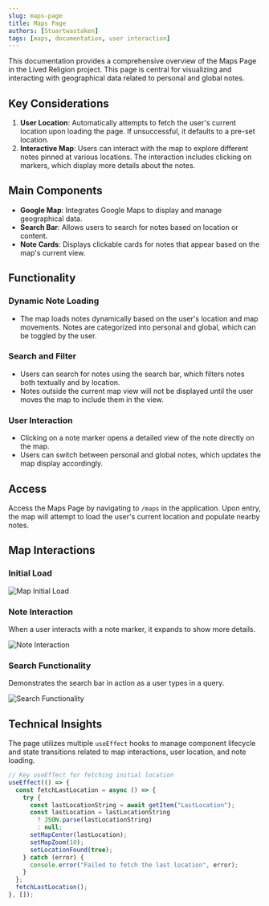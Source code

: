 ```yaml
---
slug: maps-page
title: Maps Page
authors: [Stuartwastaken]
tags: [maps, documentation, user interaction]
---
```


This documentation provides a comprehensive overview of the Maps Page in the Lived Religion project. This page is central for visualizing and interacting with geographical data related to personal and global notes.

## Key Considerations

1. **User Location**: Automatically attempts to fetch the user's current location upon loading the page. If unsuccessful, it defaults to a pre-set location.
1. **Interactive Map**: Users can interact with the map to explore different notes pinned at various locations. The interaction includes clicking on markers, which display more details about the notes.

## Main Components

- **Google Map**: Integrates Google Maps to display and manage geographical data.
- **Search Bar**: Allows users to search for notes based on location or content.
- **Note Cards**: Displays clickable cards for notes that appear based on the map's current view.

## Functionality

### Dynamic Note Loading

- The map loads notes dynamically based on the user's location and map movements. Notes are categorized into personal and global, which can be toggled by the user.

### Search and Filter

- Users can search for notes using the search bar, which filters notes both textually and by location.
- Notes outside the current map view will not be displayed until the user moves the map to include them in the view.

### User Interaction

- Clicking on a note marker opens a detailed view of the note directly on the map.
- Users can switch between personal and global notes, which updates the map display accordingly.

## Access

Access the Maps Page by navigating to `/maps` in the application. Upon entry, the map will attempt to load the user's current location and populate nearby notes.

## Map Interactions

### Initial Load

![Map Initial Load](../assets/mapsPage/MapInitialLoad.png)

### Note Interaction

When a user interacts with a note marker, it expands to show more details.

![Note Interaction](../assets/mapsPage/NoteInteraction.png)

### Search Functionality

Demonstrates the search bar in action as a user types in a query.

![Search Functionality](../assets/mapsPage/SearchFunctionality.png)

## Technical Insights

The page utilizes multiple `useEffect` hooks to manage component lifecycle and state transitions related to map interactions, user location, and note loading.

```jsx
// Key useEffect for fetching initial location
useEffect(() => {
  const fetchLastLocation = async () => {
    try {
      const lastLocationString = await getItem("LastLocation");
      const lastLocation = lastLocationString
        ? JSON.parse(lastLocationString)
        : null;
      setMapCenter(lastLocation);
      setMapZoom(10);
      setLocationFound(true);
    } catch (error) {
      console.error("Failed to fetch the last location", error);
    }
  };
  fetchLastLocation();
}, []);
```